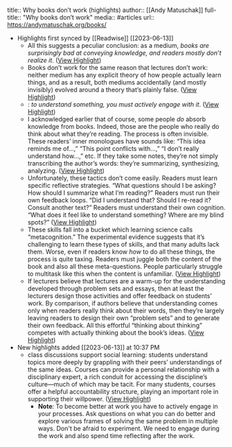 title:: Why books don’t work (highlights)
author:: [[Andy Matuschak]]
full-title:: "Why books don’t work"
media:: #articles
url:: https://andymatuschak.org/books/

- Highlights first synced by [[Readwise]] [[2023-06-13]]
	- All this suggests a peculiar conclusion: as a medium, *books are surprisingly bad at conveying knowledge, and readers mostly don’t realize it*. ([View Highlight](https://read.readwise.io/read/01h2vq9myahegb7715yga733r1))
	- Books don’t work for the same reason that lectures don’t work: neither medium has any explicit theory of how people actually learn things, and as a result, both mediums accidentally (and mostly invisibly) evolved around a theory that’s plainly false. ([View Highlight](https://read.readwise.io/read/01h2vqee4he9znnfwmyvqr8m6m))
	- : *to understand something, you must actively engage with it*. ([View Highlight](https://read.readwise.io/read/01h2vqmqn811xjxajf21yx1nb2))
	- I acknowledged earlier that of course, some people *do* absorb knowledge from books. Indeed, those are the people who really do think about what they’re reading. The process is often invisible. These readers’ inner monologues have sounds like: “This idea reminds me of…,” “This point conflicts with…,” “I don’t really understand how…,” etc. If they take some notes, they’re not simply transcribing the author’s words: they’re summarizing, synthesizing, analyzing. ([View Highlight](https://read.readwise.io/read/01h2vrg3tqnjj860tjw02bq5sw))
	- Unfortunately, these tactics don’t come easily. Readers must learn specific reflective strategies. “What questions should I be asking? How should I summarize what I’m reading?” Readers must run their own feedback loops. “Did I understand that? Should I re-read it? Consult another text?” Readers must understand their own cognition. “What does it feel like to understand something? Where are my blind spots?” ([View Highlight](https://read.readwise.io/read/01h2vrgq37vvmfefe8pge2jh4y))
	- These skills fall into a bucket which learning science calls “metacognition.” The experimental evidence suggests that it’s challenging to learn these types of skills, and that many adults lack them. Worse, even if readers know *how* to do all these things, the process is quite taxing. Readers must juggle both the content of the book and also all these meta-questions. People particularly struggle to multitask like this when the content is unfamiliar. ([View Highlight](https://read.readwise.io/read/01h2vrh6sv7n58889bnv1gqnmb))
	- If lecturers believe that lectures are a warm-up for the understanding developed through problem sets and essays, then at least the lecturers design those activities and offer feedback on students’ work. By comparison, if authors believe that understanding comes only when readers really think about their words, then they’re largely leaving readers to design their own “problem sets” and to generate their own feedback. All this effortful “thinking about thinking” competes with actually thinking about the book’s ideas. ([View Highlight](https://read.readwise.io/read/01h2vrm9fxg805mwk5pn9fdr0x))
- New highlights added [[2023-06-13]] at 10:37 PM
	- class discussions support social learning: students understand topics more deeply by grappling with their peers’ understandings of the same ideas. Courses can provide a personal relationship with a disciplinary expert, a rich conduit for accessing the discipline’s culture—much of which may be tacit. For many students, courses offer a helpful accountability structure, playing an important role in supporting their willpower. ([View Highlight](https://read.readwise.io/read/01h2vt61hxmc7gmdaxbfbmvex6))
		- **Note**: To become better at work you have to actively engage in your processes. Ask questions on what you can do better and explore various frames of solving the same problem in multiple ways. Don't be afraid to experiment. We need to engage during the work and also spend time reflecting after the work.